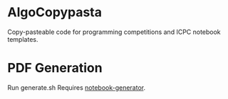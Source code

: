 # AlgoCopypasta
Copy-pasteable code for programming competitions and ICPC notebook templates.

# PDF Generation
Run generate.sh
Requires [notebook-generator](https://github.com/pin3da/notebook-generator).
